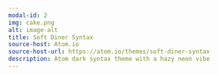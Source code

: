 ```yaml
---
modal-id: 2
img: cake.png
alt: image-alt
title: Soft Diner Syntax
source-host: Atom.io
source-host-url: https://atom.io/themes/soft-diner-syntax
description: Atom dark syntax theme with a hazy neon vibe
---
```

